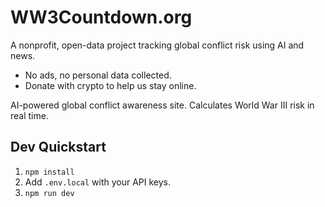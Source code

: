 # WW3Countdown.org

A nonprofit, open-data project tracking global conflict risk using AI and news.
- No ads, no personal data collected.
- Donate with crypto to help us stay online.

AI-powered global conflict awareness site. Calculates World War III risk in real time.

## Dev Quickstart

1. `npm install`
2. Add `.env.local` with your API keys.
3. `npm run dev`